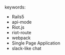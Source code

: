 keywords:
  - Rails5
  - api-mode
  - Riot.js
  - riot-route
  - webpack
  - Single Page Application
  - slack-like chat
